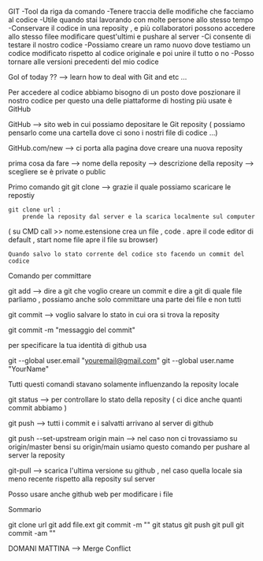 GIT
-Tool da riga da comando
-Tenere traccia delle modifiche che facciamo al codice
-Utile quando stai lavorando con molte persone allo stesso tempo
-Conservare il codice in una reposity , e più collaboratori possono accedere allo stesso filee modificare quest'ultimi e pushare al server
-Ci consente di testare il nostro codice
-Possiamo creare un ramo nuovo dove testiamo un codice modificato rispetto al codice originale e poi unire il tutto o no
-Posso tornare alle versioni precedenti del mio codice

Gol of today ?? --> learn how to deal with Git and etc ...

Per accedere al codice abbiamo bisogno di un posto dove poszionare il nostro codice per questo una delle piattaforme di hosting più usate è GitHub

GitHub --> sito web in cui possiamo depositare le Git reposity ( possiamo pensarlo come una cartella dove ci sono i nostri file di codice ...)

GitHub.com/new --> ci porta alla pagina dove creare una nuova reposity

prima cosa da fare --> nome della reposity
--> descrizione della reposity
--> scegliere se è private o public

Primo comando git
git clone --> grazie il quale possiamo scaricare le repostiy

    git clone url :
        prende la reposity dal server e la scarica localmente sul computer

( su CMD call >> nome.estensione crea un file , code . apre il code editor di default , start nome file apre il file su browser)

    Quando salvo lo stato corrente del codice sto facendo un commit del codice

Comando per committare

git add --> dire a git che voglio creare un commit e dire a git di quale file parliamo , possiamo anche solo committare una parte dei file e non tutti

git commit --> voglio salvare lo stato in cui ora si trova la reposity

git commit -m "messaggio del commit"

per specificare la tua identità di github usa

git --global user.email "youremail@gmail.com"
git --global user.name "YourName"

Tutti questi comandi stavano solamente influenzando la reposity locale

git status --> per controllare lo stato della reposity ( ci dice anche quanti commit abbiamo )

git push --> tutti i commit e i salvatti arrivano al server di github

git push --set-upstream origin main --> nel caso non ci trovassiamo su origin/master bensi su origin/main usiamo questo comando per pushare al server la reposity

git-pull --> scarica l'ultima versione su github , nel caso quella locale sia meno recente rispetto alla reposity sul server

Posso usare anche github web per modificare i file

Sommario

git clone url
git add file.ext
git commit -m ""
git status
git push
git pull
git commit -am ""

DOMANI MATTINA --> Merge Conflict
